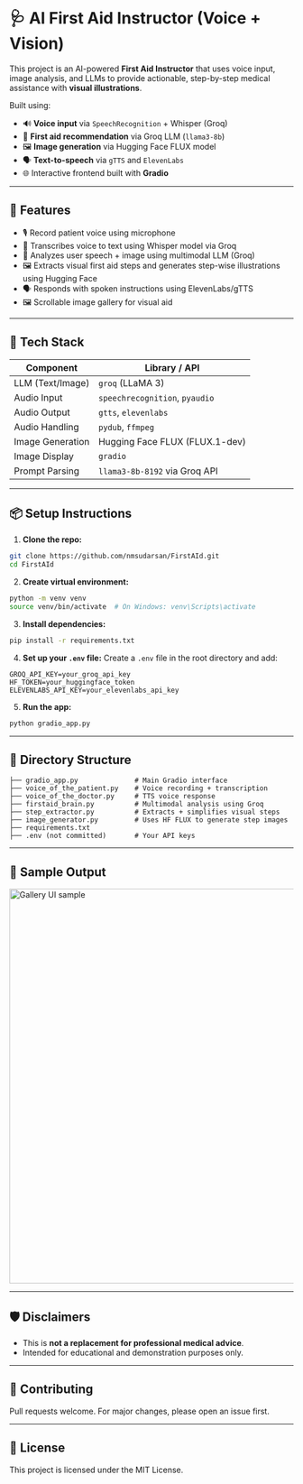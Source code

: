 
# 🩺 AI First Aid Instructor (Voice + Vision)

This project is an AI-powered **First Aid Instructor** that uses voice input, image analysis, and LLMs to provide actionable, step-by-step medical assistance with **visual illustrations**.

Built using:
- 🔊 **Voice input** via `SpeechRecognition` + Whisper (Groq)
- 🧠 **First aid recommendation** via Groq LLM (`llama3-8b`)
- 🖼️ **Image generation** via Hugging Face FLUX model
- 🗣️ **Text-to-speech** via `gTTS` and `ElevenLabs`
- 🌐 Interactive frontend built with **Gradio**

---

## 🚀 Features

- 🎙️ Record patient voice using microphone
- 🤖 Transcribes voice to text using Whisper model via Groq
- 🧠 Analyzes user speech + image using multimodal LLM (Groq)
- 🖼️ Extracts visual first aid steps and generates step-wise illustrations using Hugging Face
- 🗣️ Responds with spoken instructions using ElevenLabs/gTTS
- 🖼️ Scrollable image gallery for visual aid

---

## 🧱 Tech Stack

| Component            | Library / API                      |
|----------------------|------------------------------------|
| LLM (Text/Image)     | `groq` (LLaMA 3)                    |
| Audio Input          | `speechrecognition`, `pyaudio`     |
| Audio Output         | `gtts`, `elevenlabs`               |
| Audio Handling       | `pydub`, `ffmpeg`                  |
| Image Generation     | Hugging Face FLUX (FLUX.1-dev)     |
| Image Display        | `gradio`                           |
| Prompt Parsing       | `llama3-8b-8192` via Groq API      |

---

## 📦 Setup Instructions

1. **Clone the repo:**
```bash
git clone https://github.com/nmsudarsan/FirstAId.git
cd FirstAId
```

2. **Create virtual environment:**
```bash
python -m venv venv
source venv/bin/activate  # On Windows: venv\Scripts\activate
```

3. **Install dependencies:**
```bash
pip install -r requirements.txt
```

4. **Set up your `.env` file:**
Create a `.env` file in the root directory and add:

```
GROQ_API_KEY=your_groq_api_key
HF_TOKEN=your_huggingface_token
ELEVENLABS_API_KEY=your_elevenlabs_api_key
```

5. **Run the app:**
```bash
python gradio_app.py
```

---

## 📁 Directory Structure

```
├── gradio_app.py              # Main Gradio interface
├── voice_of_the_patient.py    # Voice recording + transcription
├── voice_of_the_doctor.py     # TTS voice response
├── firstaid_brain.py          # Multimodal analysis using Groq
├── step_extractor.py          # Extracts + simplifies visual steps
├── image_generator.py         # Uses HF FLUX to generate step images
├── requirements.txt
├── .env (not committed)       # Your API keys
```

---

## 🎨 Sample Output

<img src="sample-gallery.png" width="700" alt="Gallery UI sample" />

---

## 🛡️ Disclaimers

- This is **not a replacement for professional medical advice**.
- Intended for educational and demonstration purposes only.

---

## 🤝 Contributing

Pull requests welcome. For major changes, please open an issue first.

---

## 📜 License

This project is licensed under the MIT License.
